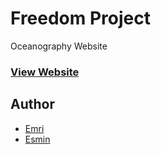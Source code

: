 # Freedom Project

Oceanography Website

### [View Website](http://esminj0914.github.io/freedom-project/)

## Author

- [Emri](https://www.github.com/EmriN5347/)
- [Esmin](https://www.github.com/Esmin0914/)


